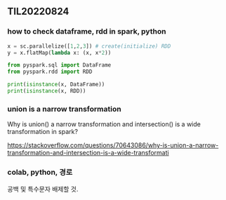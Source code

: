 ## TIL20220824  

### how to check dataframe, rdd in spark, python

```python
x = sc.parallelize([1,2,3]) # create(initialize) RDD
y = x.flatMap(lambda x: (x, x*2))

from pyspark.sql import DataFrame
from pyspark.rdd import RDD

print(isinstance(x, DataFrame))
print(isinstance(x, RDD))
```

### union is a narrow transformation

Why is union() a narrow transformation and intersection() is a wide transformation in spark?  

https://stackoverflow.com/questions/70643086/why-is-union-a-narrow-transformation-and-intersection-is-a-wide-transformati

### colab, python, 경로 

공백 및 특수문자 배제할 것.  

